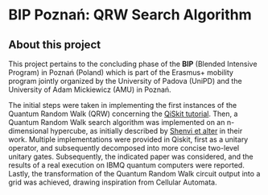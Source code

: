 # BIP Poznań: QRW Search Algorithm

## About this project
This project pertains to the concluding phase of the **BIP** (Blended Intensive Program) in Poznań (Poland) which is part of the Erasmus+ mobility program jointly organized by the University of Padova (UniPD) and the University of Adam Mickiewicz (AMU) in Poznań.

The initial steps were taken in implementing the first instances of the Quantum Random Walk (QRW) concerning the [QiSkit tutorial](https://learn.qiskit.org/course/ch-algorithms/quantum-walk-search-algorithm). Then, a Quantum Random Walk search algorithm was implemented on an n-dimensional hypercube, as initially described by [Shenvi et alter](https://arxiv.org/abs/quant-ph/0210064) in their work. Multiple implementations were provided in Qiskit, first as a unitary operator, and subsequently decomposed into more concise two-level unitary gates. Subsequently, the indicated paper was considered, and the results of a real execution on IBMQ quantum computers were reported. Lastly, the transformation of the Quantum Random Walk circuit output into a grid was achieved, drawing inspiration from Cellular Automata.



